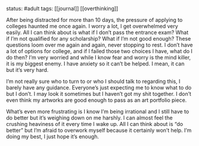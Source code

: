 status: #adult 
tags: [[journal]] [[overthinking]] 

After being distracted for more than 10 days, the pressure of applying to colleges haunted me once again. I worry a lot, I get overwhelmed very easily. All I can think about is what if I don’t pass the entrance exam? What if I’m not qualified for any scholarship? What if I’m not good enough? These questions loom over me again and again, never stopping to rest. I don’t have a lot of options for college, and if I failed those two choices I have, what do I do then? I’m very worried and while I know fear and worry is the mind killer, it is my biggest enemy. I have anxiety so it can’t be helped. I mean, it can but it’s very hard.

I’m not really sure who to turn to or who I should talk to regarding this, I barely have any guidance. Everyone’s just expecting me to know what to do but I don’t. I may look it sometimes but I haven’t got my shit together. I don’t even think my artworks are good enough to pass as an art portfolio piece.

What’s even more frustrating is I know I’m being irrational and I still have to do better but it’s weighing down on me harshly. I can almost feel the crushing heaviness of it every time I wake up. All I can think about is “do better” but I’m afraid to overwork myself because it certainly won’t help. I’m doing my best, I just hope it’s enough.